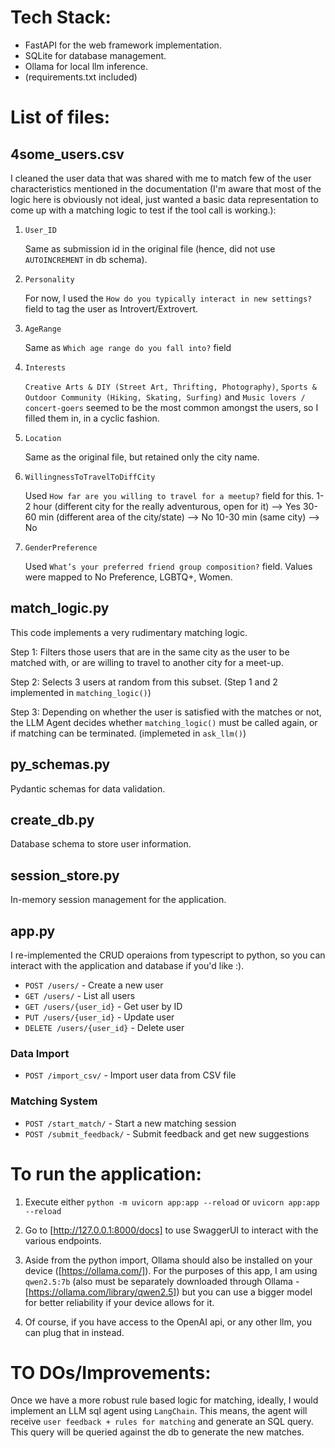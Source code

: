 # Tech Stack:

- FastAPI for the web framework implementation.
- SQLite for database management. 
- Ollama for local llm inference.
- (requirements.txt included)

# List of files:

## 4some_users.csv

I cleaned the user data that was shared with me to match few of the user characteristics mentioned in the documentation (I'm aware that most of the logic here is obviously not ideal, just wanted a basic data representation to come up with a matching logic to test if the tool call is working.):

1. `User_ID`

    Same as submission id in the original file (hence, did not use `AUTOINCREMENT` in db schema).

3. `Personality`
   
    For now, I used the `How do you typically interact in new settings?` field to tag the user as Introvert/Extrovert.

5. `AgeRange`
   
    Same as `Which age range do you fall into?` field

7. `Interests`
   
    `Creative Arts & DIY (Street Art, Thrifting, Photography)`, `Sports & Outdoor Community (Hiking, Skating, Surfing)` and `Music lovers / concert-goers` seemed to be the most common amongst the users, so I filled them in, in a cyclic fashion. 

9. `Location`
    
    Same as the original file, but retained only the city name. 

11. `WillingnessToTravelToDiffCity`
    
    Used `How far are you willing to travel for a meetup?` field for this.
        1-2 hour (different city for the really adventurous, open for it) --> Yes
        30-60 min (different area of the city/state) --> No
        10-30 min (same city) --> No 

13. `GenderPreference`
    
    Used `What’s your preferred friend group composition?` field. 
        Values were mapped to No Preference, LGBTQ+, Women.

## match_logic.py

This code implements a very rudimentary matching logic.

Step 1: Filters those users that are in the same city as the user to be matched with, or are willing to travel to another city for a meet-up. 

Step 2: Selects 3 users at random from this subset. (Step 1 and 2 implemented in `matching_logic()`)

Step 3: Depending on whether the user is satisfied with the matches or not, the LLM Agent decides whether `matching_logic()` must be called again, or if matching can be terminated. (implemeted in `ask_llm()`)

## py_schemas.py

Pydantic schemas for data validation.

## create_db.py

Database schema to store user information.

## session_store.py

In-memory session management for the application.

## app.py

I re-implemented the CRUD operaions from typescript to python, so you can interact with the application and database if you'd like :). 

- `POST /users/` - Create a new user
- `GET /users/` - List all users
- `GET /users/{user_id}` - Get user by ID
- `PUT /users/{user_id}` - Update user
- `DELETE /users/{user_id}` - Delete user

### Data Import
- `POST /import_csv/` - Import user data from CSV file

### Matching System
- `POST /start_match/` - Start a new matching session
- `POST /submit_feedback/` - Submit feedback and get new suggestions

# To run the application:

1. Execute either
    `python -m uvicorn app:app --reload` or
    `uvicorn app:app --reload`

2. Go to [http://127.0.0.1:8000/docs] to use SwaggerUI to interact with the various endpoints.

3. Aside from the python import, Ollama should also be installed on your device ([https://ollama.com/]). For the purposes of this app, I am using `qwen2.5:7b` (also must be separately downloaded through Ollama - [https://ollama.com/library/qwen2.5]) but you can use a bigger model for better reliability if your device allows for it.

4. Of course, if you have access to the OpenAI api, or any other llm, you can plug that in instead.

# TO DOs/Improvements:

Once we have a more robust rule based logic for matching, ideally, I would implement an LLM sql agent using `LangChain`. This means, the agent will receive `user feedback + rules for matching` and generate an SQL query. This query will be queried against the db to generate the new matches. 
